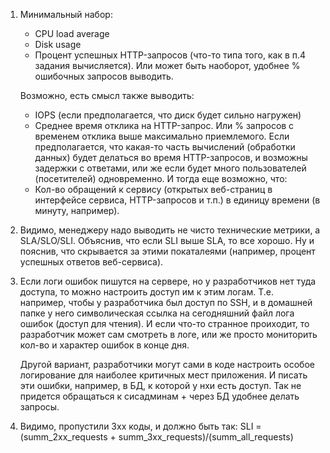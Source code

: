 1. Минимальный набор:
    - CPU load average
    - Disk usage
    - Процент успешных HTTP-запросов (что-то типа того, как в п.4 задания вычисляется). Или может быть наоборот, удобнее % ошибочных запросов выводить.
    
    Возможно, есть смысл также выводить:  

    - IOPS (если предполагается, что диск будет сильно нагружен)
    - Среднее время отклика на HTTP-запрос. Или % запросов с временем отклика выше максимально приемлемого. Если предполагается, что какая-то часть вычислений (обработки данных) будет делаться во время HTTP-запросов, и возможны задержки с ответами, или же если будет много пользователей (посетителей) одновременно. И тогда еще возможно, что:
    - Кол-во обращений к сервису (открытых веб-страниц в интерфейсе сервиса, HTTP-запросов и т.п.) в единицу времени (в минуту, например).

2. Видимо, менеджеру надо выводить не чисто технические метрики, а SLA/SLO/SLI. Объяснив, что если SLI выше SLA, то все хорошо. Ну и пояснив, что скрывается за этими покаталеями (например, процент успешных ответов веб-сервиса).

3. Если логи ошибок пишутся на сервере, но у разработчиков нет туда доступа, то можно настроить доступ им к этим логам. Т.е. например, чтобы у разработчика был доступ по SSH, и в домашней папке у него символическая ссылка на сегодняшний файл лога ошибок (доступ для чтения). И если что-то странное проиходит, то разработчик может сам смотреть в логе, или же просто мониторить кол-во и характер ошибок в конце дня.  

    Другой вариант, разработчики могут сами в коде настроить особое логирование для наиболее критичных мест приложения. И писать эти ошибки, например, в БД, к которой у нхи есть доступ. Так не придется обращаться к сисадминам + через БД удобнее делать запросы.

4. Видимо, пропустили 3xx коды, и должно быть так: SLI = (summ_2xx_requests + summ_3xx_requests)/(summ_all_requests)
